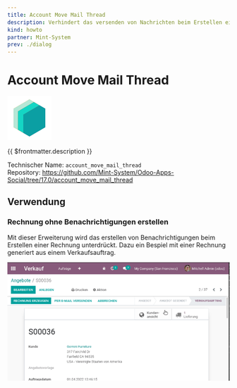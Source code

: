 ```yaml
---
title: Account Move Mail Thread
description: Verhindert das versenden von Nachrichten beim Erstellen einer Buchung.
kind: howto
partner: Mint-System
prev: ./dialog
---
```

# Account Move Mail Thread
![icon_oms_box](attachments/icons_odoo_mint_system.png)

{{ $frontmatter.description }}

Technischer Name: `account_move_mail_thread`\
Repository: <https://github.com/Mint-System/Odoo-Apps-Social/tree/17.0/account_move_mail_thread>

## Verwendung

### Rechnung ohne Benachrichtigungen erstellen

Mit dieser Erweiterung wird das erstellen von Benachrichtigungen beim Erstellen einer Rechnung unterdrückt. Dazu ein Bespiel mit einer Rechnung generiert aus einem Verkaufsauftrag.

![Account Move Mail Thread](attachments/Account%20Move%20Mail%20Thread.gif)
